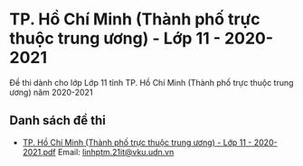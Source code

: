 # TP. Hồ Chí Minh (Thành phố trực thuộc trung ương) - Lớp 11 - 2020-2021

Đề thi dành cho lớp Lớp 11 tỉnh TP. Hồ Chí Minh (Thành phố trực thuộc trung ương) năm 2020-2021

## Danh sách đề thi

- [TP. Hồ Chí Minh (Thành phố trực thuộc trung ương) - Lớp 11 - 2020-2021.pdf](TP.%20Hồ%20Chí%20Minh%20(Thành%20phố%20trực%20thuộc%20trung%20ương)%20-%20Lớp%2011%20-%202020-2021.pdf)
Email: linhptm.21it@vku.udn.vn


